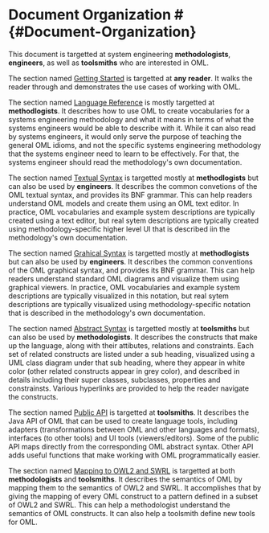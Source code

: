 # Document Organization # {#Document-Organization}

This document is targetted at system engineering **methodologists**, **engineers**, as well as **toolsmiths** who are interested in OML. 

The section named [Getting Started](#Getting-Started) is targetted at **any reader**. It walks the reader through and demonstrates the use cases of working with OML.

The section named [Language Reference](#Language-Reference) is mostly targetted at **methodlogists**. It describes how to use OML to create vocabularies for a systems engineering methodology and what it means in terms of what the systems engineers would be able to describe with it. While it can also read by systems engineers, it would only serve the purpose of teaching the general OML idioms, and not the specific systems engineering methodology that the systems engineer need to learn to be effectively. For that, the systems engineer should read the methodology's own documentation.

The section named [Textual Syntax](#Textual-Syntax) is targetted mostly at **methodlogists** but can also be used by **engineers**. It describes the common convetions of the OML textual syntax, and provides its BNF grammar. This can help readers understand OML models and create them using an OML text editor. In practice, OML vocabularies and example system descriptions are typically created using a text editor, but real sytem descriptions are typically created using methodology-specific higher level UI that is described iin the methodology's own documentation.

The section named [Grahical Syntax](#Graphical-Syntax) is targetted mostly at **methodlogists** but can also be used by **engineers**. It describes the common conventions of the OML graphical syntax, and provides its BNF grammar. This can help readers understand standard OML diagrams and visualize them using graphical viewers. In practice, OML vocabularies and example system descriptions are typically visualized in this notation, but real sytem descriptions are typically visualized using methodology-specific notation that is described in the methodology's own documentation.

The section named [Abstract Syntax](#Abstract-Syntax) is targetted mostly at **toolsmiths** but can also be used by **methodologists**. It describes the constructs that make up the language, along with their attibutes, relations and constraints. Each set of related constructs are listed under a sub heading, visualized using a UML class diagram under that sub heading, where they appear in white color (other related constructs appear in grey color), and described in details including their super classes, subclasses, properties and constrainsts. Various hyperlinks are provided to help the reader navigate the constructs.

The section named [Public API](#Public-API) is targetted at **toolsmiths**. It describes the Java API of OML that can be used to create language tools, including adapters (transformations between OML and other languages and formats), interfaces (to other tools)  and UI tools (viewers/editors). Some of the public API maps directly from the corresponding OML abstract syntax. Other API adds useful functions that make working with OML programmatically easier.

The section named [Mapping to OWL2 and SWRL](#Mapping-to-Owl2-and-Swrl) is targetted at both **methodologists** and **toolsmiths**. It describes the semantics of OML by mapping them to the semantics of OWL2 and SWRL. It accomplishes that by giving the mapping of every OML construct to a pattern defined in a subset of OWL2 and SWRL. This can help a methodologist understand the semantics of OML constructs. It can also help a toolsmith define new tools for OML.

